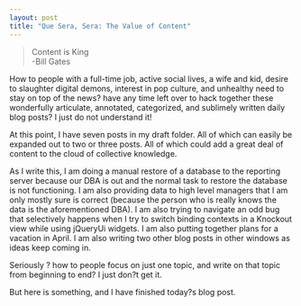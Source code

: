 ```yaml
---
layout: post
title: "Que Sera, Sera: The Value of Content"
---
```


> Content is King  
-Bill Gates

How to people with a full-time job, active social lives, a wife and kid, desire to slaughter digital demons, interest in pop culture, and unhealthy need to stay on top of the news? have any time left over to hack together these wonderfully articulate, annotated, categorized, and sublimely written daily blog posts? I just do not understand it!

At this point, I have seven posts in my draft folder. All of which can easily be expanded out to two or three posts. All of which could add a great deal of content to the cloud of collective knowledge.

As I write this, I am doing a manual restore of a database to the reporting server because our DBA is out and the normal task to restore the database is not functioning. I am also providing data to high level managers that I am only mostly sure is correct (because the person who is really knows the data is the aforementioned DBA). I am also trying to navigate an odd bug that selectively happens when I try to switch binding contexts in a Knockout view while using jQueryUi widgets. I am also putting together plans for a vacation in April. I am also writing two other blog posts in other windows as ideas keep coming in.

Seriously ? how to people focus on just one topic, and write on that topic from beginning to end? I just don?t get it.

But here is something, and I have finished today?s blog post.
